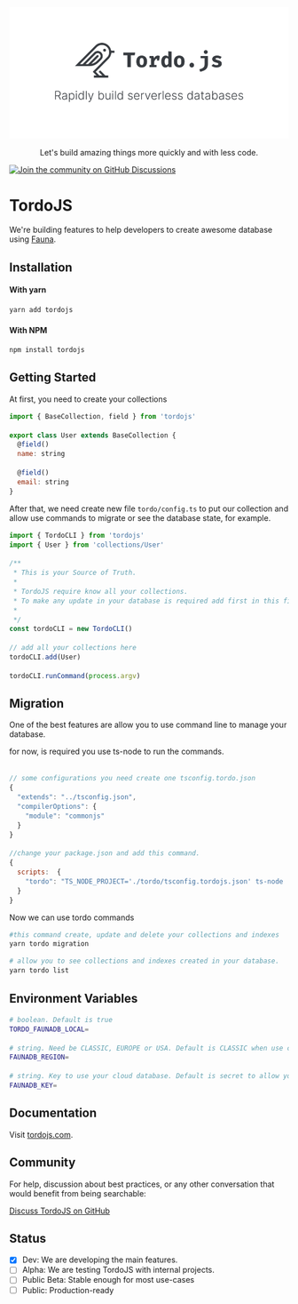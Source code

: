 <p align="center">
  <a href="https://tordojs.com">
    <img src="./media/tordojs.png" >
  </a>
  <p align="center">Let's build amazing things more quickly and with less code.</p>
</p>

[![Join the community on GitHub Discussions](https://badgen.net/badge/join%20the%20discussion/on%20github/black?icon=github)](https://github.com/irvile/tordojs/discussions)

# TordoJS

We're building features to help developers to create awesome database using [Fauna](https://fauna.com/).

## Installation

#### With yarn

```sh
yarn add tordojs
```

#### With NPM

```sh
npm install tordojs
```

## Getting Started

At first, you need to create your collections

```js
import { BaseCollection, field } from 'tordojs'

export class User extends BaseCollection {
  @field()
  name: string

  @field()
  email: string
}
```

After that, we need create new file `tordo/config.ts` to put our collection and allow use commands to migrate or see the database state, for example.

```js
import { TordoCLI } from 'tordojs'
import { User } from 'collections/User'

/**
 * This is your Source of Truth.
 *
 * TordoJS require know all your collections.
 * To make any update in your database is required add first in this file.
 *
 */
const tordoCLI = new TordoCLI()

// add all your collections here
tordoCLI.add(User)

tordoCLI.runCommand(process.argv)
```

## Migration

One of the best features are allow you to use command line to manage your database.

for now, is required you use ts-node to run the commands.

```js

// some configurations you need create one tsconfig.tordo.json
{
  "extends": "../tsconfig.json",
  "compilerOptions": {
    "module": "commonjs"
  }
}

//change your package.json and add this command.
{
  scripts:  {
    "tordo": "TS_NODE_PROJECT='./tordo/tsconfig.tordojs.json' ts-node ./tordo/config.ts"
  }
}
```

Now we can use tordo commands

```sh
#this command create, update and delete your collections and indexes
yarn tordo migration
```

```sh
# allow you to see collections and indexes created in your database.
yarn tordo list
```

## Environment Variables

```sh
# boolean. Default is true
TORDO_FAUNADB_LOCAL=

# string. Need be CLASSIC, EUROPE or USA. Default is CLASSIC when use cloud database.
FAUNADB_REGION=

# string. Key to use your cloud database. Default is secret to allow you use fauna docker
FAUNADB_KEY=
```

## Documentation

Visit [tordojs.com](https://tordojs.com/).

## Community

For help, discussion about best practices, or any other conversation that would benefit from being searchable:

[Discuss TordoJS on GitHub](https://github.com/irvile/tordojs/discussions)

## Status

- [x] Dev: We are developing the main features.
- [ ] Alpha: We are testing TordoJS with internal projects.
- [ ] Public Beta: Stable enough for most use-cases
- [ ] Public: Production-ready
